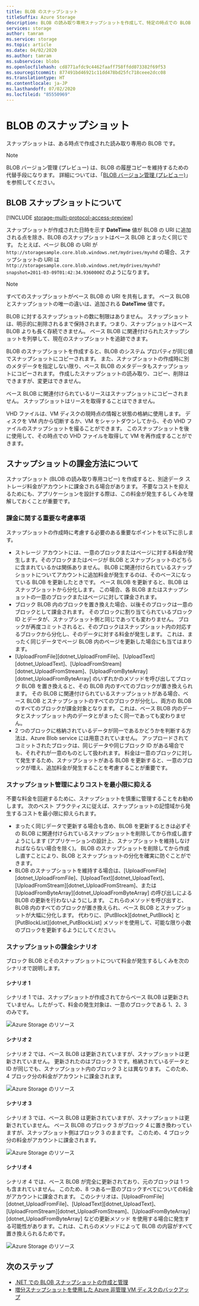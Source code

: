 ```yaml
---
title: BLOB のスナップショット
titleSuffix: Azure Storage
description: BLOB の読み取り専用スナップショットを作成して、特定の時点での BLOB データをバックアップする方法について説明します。
services: storage
author: tamram
ms.service: storage
ms.topic: article
ms.date: 04/02/2020
ms.author: tamram
ms.subservice: blobs
ms.openlocfilehash: cd8771afdc9c4462faaff758ffdd073382f69f53
ms.sourcegitcommit: 877491bd46921c11dd478bd25fc718ceee2dcc08
ms.translationtype: HT
ms.contentlocale: ja-JP
ms.lasthandoff: 07/02/2020
ms.locfileid: "85550969"
---
```

# <a name="blob-snapshots"></a>BLOB のスナップショット

スナップショットは、ある時点で作成された読み取り専用の BLOB です。

> [!NOTE]
> BLOB バージョン管理 (プレビュー) は、BLOB の履歴コピーを維持するための代替手段になります。 詳細については、「[BLOB バージョン管理 (プレビュー)](versioning-overview.md)」を参照してください。

## <a name="about-blob-snapshots"></a>BLOB スナップショットについて

[!INCLUDE [storage-multi-protocol-access-preview](../../../includes/storage-multi-protocol-access-preview.md)]

スナップショットが作成された日時を示す **DateTime** 値が BLOB の URI に追加される点を除き、BLOB のスナップショットはベース BLOB とまったく同じです。 たとえば、ページ BLOB の URI が `http://storagesample.core.blob.windows.net/mydrives/myvhd` の場合、スナップショットの URI は `http://storagesample.core.blob.windows.net/mydrives/myvhd?snapshot=2011-03-09T01:42:34.9360000Z` のようになります。

> [!NOTE]
> すべてのスナップショットがベース BLOB の URI を共有します。 ベース BLOB とスナップショットの唯一の違いは、追加される **DateTime** 値です。
>

BLOB に対するスナップショットの数に制限はありません。 スナップショットは、明示的に削除されるまで保持されます。つまり、スナップショットはベース BLOB よりも長く存続できません。 ベース BLOB に関連付けられたスナップショットを列挙して、現在のスナップショットを追跡できます。

BLOB のスナップショットを作成すると、BLOB のシステム プロパティが同じ値でスナップショットにコピーされます。 また、スナップショットの作成時に別のメタデータを指定しない限り、ベース BLOB のメタデータもスナップショットにコピーされます。 作成したスナップショットの読み取り、コピー、削除はできますが、変更はできません。

ベース BLOB に関連付けられているリースはスナップショットにコピーされません。 スナップショットはリースを取得することはできません。

VHD ファイルは、VM ディスクの現時点の情報と状態の格納に使用します。 ディスクを VM 内から切断するか、VM をシャットダウンしてから、その VHD ファイルのスナップショットを撮ることができます。 このスナップショットを後に使用して、その時点での VHD ファイルを取得して VM を再作成することができます。

## <a name="understand-how-snapshots-accrue-charges"></a>スナップショットの課金方法について

スナップショット (BLOB の読み取り専用コピー) を作成すると、別途データ ストレージ料金がアカウントに課金される場合があります。 不要なコストを抑えるためにも、アプリケーションを設計する際は、この料金が発生するしくみを理解しておくことが重要です。

### <a name="important-billing-considerations"></a>課金に関する重要な考慮事項

スナップショットの作成時に考慮する必要のある重要なポイントを以下に示します。

- ストレージ アカウントには、一意のブロックまたはページに対する料金が発生します。そのブロックまたはページが BLOB とスナップショットのどちらに含まれているかは関係ありません。 BLOB に関連付けられているスナップショットについてアカウントに追加料金が発生するのは、そのベースになっている BLOB を更新したときです。 ベース BLOB を更新すると、BLOB はスナップショットから分化します。 この場合、各 BLOB またはスナップショットの一意のブロックまたはページに対して課金されます。
- ブロック BLOB 内のブロックを置き換えた場合、以後そのブロックは一意のブロックとして課金されます。 そのブロックに割り当てられているブロック ID とデータが、スナップショット側と同じであっても変わりません。 ブロックが再度コミットされると、そのブロックはスナップショット内の対応するブロックから分化し、そのデータに対する料金が発生します。 これは、まったく同じデータでページ BLOB 内のページを更新した場合にも当てはまります。
- [UploadFromFile][dotnet_UploadFromFile]、[UploadText][dotnet_UploadText]、[UploadFromStream][dotnet_UploadFromStream]、[UploadFromByteArray][dotnet_UploadFromByteArray] のいずれかのメソッドを呼び出してブロック BLOB を置き換えると、その BLOB 内のすべてのブロックが置き換えられます。 その BLOB に関連付けられているスナップショットがある場合、ベース BLOB とスナップショットのすべてのブロックが分化し、両方の BLOB のすべてのブロックが課金対象となります。 これは、ベース BLOB 内のデータとスナップショット内のデータとがまったく同一であっても変わりません。
- 2 つのブロックに格納されているデータが同一であるかどうかを判断する方法は、Azure Blob service には用意されていません。 アップロードされてコミットされたブロックは、同じデータや同じブロック ID がある場合でも、それぞれが一意のものとして扱われます。 料金は一意のブロックに対して発生するため、スナップショットがある BLOB を更新すると、一意のブロックが増え、追加料金が発生することを考慮することが重要です。

### <a name="minimize-cost-with-snapshot-management"></a>スナップショット管理によりコストを最小限に抑える

不要な料金を回避するために、スナップショットを慎重に管理することをお勧めします。 次のベスト プラクティスに従えば、スナップショットの記憶域から発生するコストを最小限に抑えられます。

- まったく同じデータで更新する場合も含め、BLOB を更新するときは必ずその BLOB に関連付けられているスナップショットを削除してから作成し直すようにします (アプリケーションの設計上、スナップショットを維持しなければならない場合を除く)。 BLOB のスナップショットを削除してから作成し直すことにより、BLOB とスナップショットの分化を確実に防ぐことができます。
- BLOB のスナップショットを維持する場合は、[UploadFromFile][dotnet_UploadFromFile]、[UploadText][dotnet_UploadText]、[UploadFromStream][dotnet_UploadFromStream]、または [UploadFromByteArray][dotnet_UploadFromByteArray] の呼び出しによる BLOB の更新を行わないようにします。 これらのメソッドを呼び出すと、BLOB 内のすべてのブロックが置き換えられ、ベース BLOB とスナップショットが大幅に分化します。 代わりに、[PutBlock][dotnet_PutBlock] と [PutBlockList][dotnet_PutBlockList] メソッドを使用して、可能な限り小数のブロックを更新するようにしてください。

### <a name="snapshot-billing-scenarios"></a>スナップショットの課金シナリオ

ブロック BLOB とそのスナップショットについて料金が発生するしくみを次のシナリオで説明します。

#### <a name="scenario-1"></a>シナリオ 1

シナリオ 1 では、スナップショットが作成されてからベース BLOB は更新されていません。したがって、料金の発生対象は、一意のブロックである 1、2、3 のみです。

![Azure Storage のリソース](./media/snapshots-overview/storage-blob-snapshots-billing-scenario-1.png)

#### <a name="scenario-2"></a>シナリオ 2

シナリオ 2 では、ベース BLOB は更新されていますが、スナップショットは更新されていません。 更新されたのはブロック 3 です。格納されているデータと ID が同じでも、スナップショット内のブロック 3 とは異なります。 このため、4 ブロック分の料金がアカウントに課金されます。

![Azure Storage のリソース](./media/snapshots-overview/storage-blob-snapshots-billing-scenario-2.png)

#### <a name="scenario-3"></a>シナリオ 3

シナリオ 3 では、ベース BLOB は更新されていますが、スナップショットは更新されていません。 ベース BLOB のブロック 3 がブロック 4 に置き換わっていますが、スナップショット側はブロック 3 のままです。 このため、4 ブロック分の料金がアカウントに課金されます。

![Azure Storage のリソース](./media/snapshots-overview/storage-blob-snapshots-billing-scenario-3.png)

#### <a name="scenario-4"></a>シナリオ 4

シナリオ 4 では、ベース BLOB が完全に更新されており、元のブロックは 1 つも含まれていません。 このため、8 つある一意のブロックすべてについての料金がアカウントに課金されます。 このシナリオは、[UploadFromFile][dotnet_UploadFromFile]、[UploadText][dotnet_UploadText]、[UploadFromStream][dotnet_UploadFromStream]、[UploadFromByteArray][dotnet_UploadFromByteArray] などの更新メソッド を使用する場合に発生する可能性があります。これは、これらのメソッドによって BLOB の内容がすべて置き換えられるためです。

![Azure Storage のリソース](./media/snapshots-overview/storage-blob-snapshots-billing-scenario-4.png)

## <a name="next-steps"></a>次のステップ

- [.NET での BLOB スナップショットの作成と管理](snapshots-manage-dotnet.md)
- [増分スナップショットを使用した Azure 非管理 VM ディスクのバックアップ](../../virtual-machines/windows/incremental-snapshots.md)
